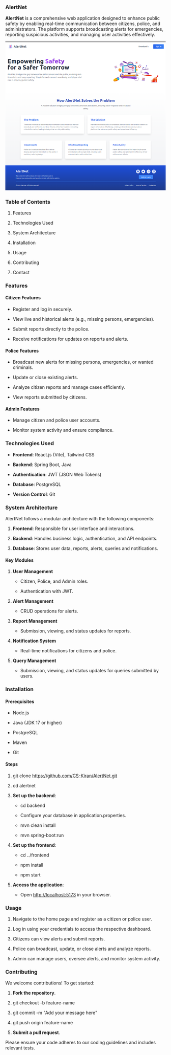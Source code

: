 ### **AlertNet**

**AlertNet** is a comprehensive web application designed to enhance public safety by enabling real-time communication between citizens, police, and administrators. The platform supports broadcasting alerts for emergencies, reporting suspicious activities, and managing user activities effectively.

![Alt text](./frontend/public/AlertNet_HomePage.png)

### **Table of Contents**

1.  Features
    
2.  Technologies Used
    
3.  System Architecture
    
4.  Installation
    
5.  Usage
    
6.  Contributing
    
7.  Contact
    

### **Features**

#### **Citizen Features**

*   Register and log in securely.
    
*   View live and historical alerts (e.g., missing persons, emergencies).
    
*   Submit reports directly to the police.
    
*   Receive notifications for updates on reports and alerts.
    

#### **Police Features**

*   Broadcast new alerts for missing persons, emergencies, or wanted criminals.
    
*   Update or close existing alerts.
    
*   Analyze citizen reports and manage cases efficiently.
    
*   View reports submitted by citizens.
    

#### **Admin Features**

*   Manage citizen and police user accounts.
    
*   Monitor system activity and ensure compliance.
    

### **Technologies Used**

*   **Frontend**: React.js (Vite), Tailwind CSS
    
*   **Backend**: Spring Boot, Java
    
*   **Authentication**: JWT (JSON Web Tokens)
    
*   **Database**: PostgreSQL
    
*   **Version Control**: Git
    

### **System Architecture**

AlertNet follows a modular architecture with the following components:

1.  **Frontend**: Responsible for user interface and interactions.
    
2.  **Backend**: Handles business logic, authentication, and API endpoints.
    
3.  **Database**: Stores user data, reports, alerts, queries and notifications.
    

#### **Key Modules**

1.  **User Management**
    
    *   Citizen, Police, and Admin roles.
        
    *   Authentication with JWT.
        
2.  **Alert Management**
    
    *   CRUD operations for alerts.
        
3.  **Report Management**
    
    *   Submission, viewing, and status updates for reports.
        
4.  **Notification System**
    
    *   Real-time notifications for citizens and police.
        
3.  **Query Management**
    
    *   Submission, viewing, and status updates for queries submitted by users.
        

### **Installation**

#### **Prerequisites**

*   Node.js
    
*   Java (JDK 17 or higher)
    
*   PostgreSQL
    
*   Maven
    
*   Git
    

#### **Steps**

1.  git clone https://github.com/CS-Kiran/AlertNet.git
2.  cd alertnet
    
3.  **Set up the backend**:
    
    *   cd backend
        
    *   Configure your database in application.properties.
        
    *   mvn clean install
        
    *   mvn spring-boot:run
        
4.  **Set up the frontend**:
    
    *   cd ../frontend
        
    *   npm install
        
    *   npm start
        
5.  **Access the application**:
    
    *   Open [http://localhost:5173](http://localhost:5173) in your browser.
        

### **Usage**

1.  Navigate to the home page and register as a citizen or police user.
    
2.  Log in using your credentials to access the respective dashboard.
    
3.  Citizens can view alerts and submit reports.
    
4.  Police can broadcast, update, or close alerts and analyze reports.
    
5.  Admin can manage users, oversee alerts, and monitor system activity.
    

### **Contributing**

We welcome contributions! To get started:

1.  **Fork the repository**.
    
2.  git checkout -b feature-name
    
3.  git commit -m "Add your message here"
    
4.  git push origin feature-name
    
5.  **Submit a pull request**.
    

Please ensure your code adheres to our coding guidelines and includes relevant tests.
